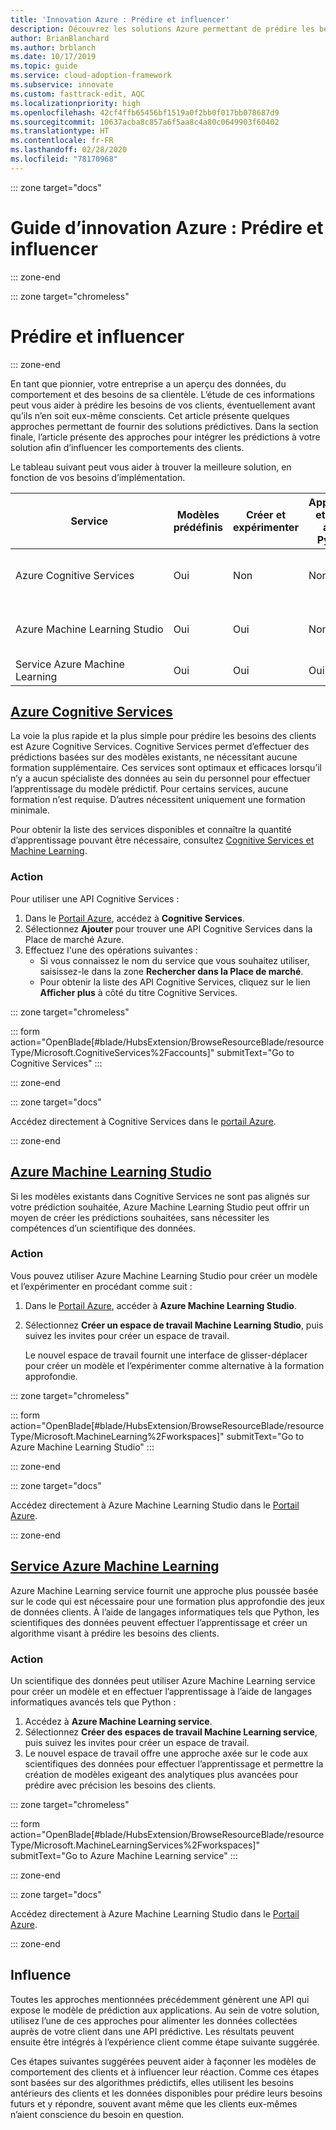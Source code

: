 ```yaml
---
title: 'Innovation Azure : Prédire et influencer'
description: Découvrez les solutions Azure permettant de prédire les besoins des clients et d’intégrer ces prédictions dans votre solution pour influencer le comportement des clients.
author: BrianBlanchard
ms.author: brblanch
ms.date: 10/17/2019
ms.topic: guide
ms.service: cloud-adoption-framework
ms.subservice: innovate
ms.custom: fasttrack-edit, AQC
ms.localizationpriority: high
ms.openlocfilehash: 42cf4ffb65456bf1519a0f2bb0f017bb078687d9
ms.sourcegitcommit: 10637acba8c857a6f5aa8c4a80c0649903f60402
ms.translationtype: HT
ms.contentlocale: fr-FR
ms.lasthandoff: 02/28/2020
ms.locfileid: "78170968"
---
```

::: zone target="docs"

# <a name="azure-innovation-guide-predict-and-influence"></a>Guide d’innovation Azure : Prédire et influencer

::: zone-end

::: zone target="chromeless"

# <a name="predict-and-influence"></a>Prédire et influencer

::: zone-end

En tant que pionnier, votre entreprise a un aperçu des données, du comportement et des besoins de sa clientèle. L’étude de ces informations peut vous aider à prédire les besoins de vos clients, éventuellement avant qu’ils n’en soit eux-même conscients. Cet article présente quelques approches permettant de fournir des solutions prédictives. Dans la section finale, l’article présente des approches pour intégrer les prédictions à votre solution afin d’influencer les comportements des clients.

Le tableau suivant peut vous aider à trouver la meilleure solution, en fonction de vos besoins d’implémentation.

|Service  |Modèles prédéfinis  |Créer et expérimenter  |Apprendre et créer avec Python|Compétences requises|
|---------|---------|---------|---------|---------|
|Azure Cognitive Services|Oui|Non|Non|Compétences des développeurs et des API|
|Azure Machine Learning Studio|Oui|Oui|Non|Compréhension générale des algorithmes prédictifs|
|Service Azure Machine Learning|Oui|Oui|Oui|Scientifique des données|

## <a name="azure-cognitive-services"></a>[Azure Cognitive Services](#tab/CognitiveServices)

La voie la plus rapide et la plus simple pour prédire les besoins des clients est Azure Cognitive Services. Cognitive Services permet d’effectuer des prédictions basées sur des modèles existants, ne nécessitant aucune formation supplémentaire. Ces services sont optimaux et efficaces lorsqu’il n’y a aucun spécialiste des données au sein du personnel pour effectuer l’apprentissage du modèle prédictif. Pour certains services, aucune formation n’est requise. D’autres nécessitent uniquement une formation minimale.

Pour obtenir la liste des services disponibles et connaître la quantité d’apprentissage pouvant être nécessaire, consultez [Cognitive Services et Machine Learning](https://docs.microsoft.com/azure/cognitive-services/cognitive-services-and-machine-learning#service-requirements-for-the-data-model).

### <a name="action"></a>Action

Pour utiliser une API Cognitive Services :

1. Dans le [Portail Azure](https://portal.azure.com/#blade/HubsExtension/BrowseResourceBlade/resourceType/Microsoft.CognitiveServices%2Faccounts), accédez à **Cognitive Services**.
2. Sélectionnez **Ajouter** pour trouver une API Cognitive Services dans la Place de marché Azure.
3. Effectuez l'une des opérations suivantes :
   - Si vous connaissez le nom du service que vous souhaitez utiliser, saisissez-le dans la zone **Rechercher dans la Place de marché**.
   - Pour obtenir la liste des API Cognitive Services, cliquez sur le lien **Afficher plus** à côté du titre Cognitive Services.

::: zone target="chromeless"

<!-- markdownlint-disable DOCSMD001 -->

::: form action="OpenBlade[#blade/HubsExtension/BrowseResourceBlade/resourceType/Microsoft.CognitiveServices%2Faccounts]" submitText="Go to Cognitive Services" :::

<!-- markdownlint-enable DOCSMD001 -->

::: zone-end

::: zone target="docs"

Accédez directement à Cognitive Services dans le [portail Azure](https://portal.azure.com/#blade/HubsExtension/BrowseResourceBlade/resourceType/Microsoft.CognitiveServices%2Faccounts).

::: zone-end

## <a name="azure-machine-learning-studio"></a>[Azure Machine Learning Studio](#tab/MachineLearningStudio)

Si les modèles existants dans Cognitive Services ne sont pas alignés sur votre prédiction souhaitée, Azure Machine Learning Studio peut offrir un moyen de créer les prédictions souhaitées, sans nécessiter les compétences d’un scientifique des données.

<!-- markdownlint-disable MD024 -->

### <a name="action"></a>Action

Vous pouvez utiliser Azure Machine Learning Studio pour créer un modèle et l’expérimenter en procédant comme suit :

1. Dans le [Portail Azure](https://portal.azure.com/#blade/HubsExtension/BrowseResourceBlade/resourceType/Microsoft.MachineLearning%2Fworkspaces), accéder à **Azure Machine Learning Studio**.
2. Sélectionnez **Créer un espace de travail Machine Learning Studio**, puis suivez les invites pour créer un espace de travail.

   Le nouvel espace de travail fournit une interface de glisser-déplacer pour créer un modèle et l’expérimenter comme alternative à la formation approfondie.

::: zone target="chromeless"

<!-- markdownlint-disable DOCSMD001 -->

::: form action="OpenBlade[#blade/HubsExtension/BrowseResourceBlade/resourceType/Microsoft.MachineLearning%2Fworkspaces]" submitText="Go to Azure Machine Learning Studio" :::

<!-- markdownlint-enable DOCSMD001 -->

::: zone-end

::: zone target="docs"

Accédez directement à Azure Machine Learning Studio dans le [Portail Azure](https://portal.azure.com/#blade/HubsExtension/BrowseResourceBlade/resourceType/Microsoft.MachineLearning%2Fworkspaces).

::: zone-end

## <a name="azure-machine-learning-service"></a>[Service Azure Machine Learning](#tab/MachineLearningService)

Azure Machine Learning service fournit une approche plus poussée basée sur le code qui est nécessaire pour une formation plus approfondie des jeux de données clients. À l’aide de langages informatiques tels que Python, les scientifiques des données peuvent effectuer l’apprentissage et créer un algorithme visant à prédire les besoins des clients.

### <a name="action"></a>Action

Un scientifique des données peut utiliser Azure Machine Learning service pour créer un modèle et en effectuer l’apprentissage à l’aide de langages informatiques avancés tels que Python :

1. Accédez à **Azure Machine Learning service**.
2. Sélectionnez **Créer des espaces de travail Machine Learning service**, puis suivez les invites pour créer un espace de travail.
3. Le nouvel espace de travail offre une approche axée sur le code aux scientifiques des données pour effectuer l’apprentissage et permettre la création de modèles exigeant des analytiques plus avancées pour prédire avec précision les besoins des clients.

::: zone target="chromeless"

<!-- markdownlint-disable DOCSMD001 -->

::: form action="OpenBlade[#blade/HubsExtension/BrowseResourceBlade/resourceType/Microsoft.MachineLearningServices%2Fworkspaces]" submitText="Go to Azure Machine Learning service" :::

<!-- markdownlint-enable DOCSMD001 -->

::: zone-end

::: zone target="docs"

Accédez directement à Azure Machine Learning Studio dans le [Portail Azure](https://portal.azure.com/#blade/HubsExtension/BrowseResourceBlade/resourceType/Microsoft.MachineLearningServices%2Fworkspaces).

::: zone-end

## <a name="influence"></a>Influence

Toutes les approches mentionnées précédemment génèrent une API qui expose le modèle de prédiction aux applications. Au sein de votre solution, utilisez l’une de ces approches pour alimenter les données collectées auprès de votre client dans une API prédictive. Les résultats peuvent ensuite être intégrés à l’expérience client comme étape suivante suggérée.

Ces étapes suivantes suggérées peuvent aider à façonner les modèles de comportement des clients et à influencer leur réaction. Comme ces étapes sont basées sur des algorithmes prédictifs, elles utilisent les besoins antérieurs des clients et les données disponibles pour prédire leurs besoins futurs et y répondre, souvent avant même que les clients eux-mêmes n’aient conscience du besoin en question.
